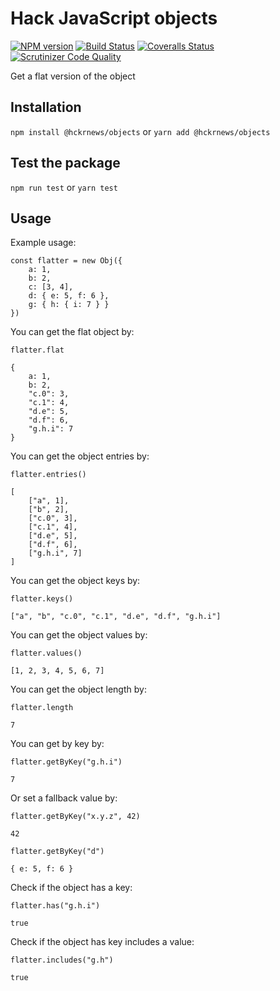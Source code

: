 # Hack JavaScript objects

[![NPM version][npm-image]][npm-url] [![Build Status][travis-image]][travis-url] [![Coveralls Status][coveralls-image]][coveralls-url] [![Scrutinizer Code Quality][scrutinizer-image]][scrutinizer-url]

Get a flat version of the object

## Installation

`npm install @hckrnews/objects`
or
`yarn add @hckrnews/objects`

## Test the package

`npm run test`
or
`yarn test`

## Usage

Example usage:
```
const flatter = new Obj({
    a: 1,
    b: 2,
    c: [3, 4],
    d: { e: 5, f: 6 },
    g: { h: { i: 7 } }
})
```

You can get the flat object by:
```
flatter.flat

{
    a: 1,
    b: 2,
    "c.0": 3,
    "c.1": 4,
    "d.e": 5,
    "d.f": 6,
    "g.h.i": 7
}
```

You can get the object entries by:
```
flatter.entries()

[
    ["a", 1],
    ["b", 2],
    ["c.0", 3],
    ["c.1", 4],
    ["d.e", 5],
    ["d.f", 6],
    ["g.h.i", 7]
]
```

You can get the object keys by:
```
flatter.keys()

["a", "b", "c.0", "c.1", "d.e", "d.f", "g.h.i"]
```

You can get the object values by:
```
flatter.values()

[1, 2, 3, 4, 5, 6, 7]
```

You can get the object length by:
```
flatter.length

7
```

You can get by key by:
```
flatter.getByKey("g.h.i")

7
```

Or set a fallback value by:
```
flatter.getByKey("x.y.z", 42)

42
```

```
flatter.getByKey("d")

{ e: 5, f: 6 }
```

Check if the object has a key:
```
flatter.has("g.h.i")

true
```

Check if the object has key includes a value:
```
flatter.includes("g.h")

true
```

[npm-url]: https://www.npmjs.com/package/@hckrnews/objects
[npm-image]: https://img.shields.io/npm/v/@hckrnews/objects.svg
[travis-url]: https://travis-ci.org/hckrnews/objects
[travis-image]: https://img.shields.io/travis/hckrnews/objects/master.svg
[coveralls-url]: https://coveralls.io/r/hckrnews/objects
[coveralls-image]: https://img.shields.io/coveralls/hckrnews/objects/master.svg
[scrutinizer-url]: https://scrutinizer-ci.com/g/hckrnews/objects/?branch=master
[scrutinizer-image]: https://scrutinizer-ci.com/g/hckrnews/objects/badges/quality-score.png?b=master
